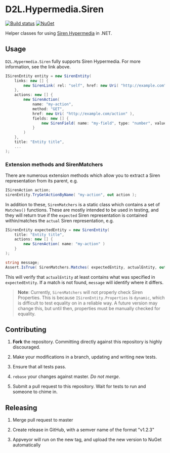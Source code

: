 # D2L.Hypermedia.Siren

[![Build status](https://ci.appveyor.com/api/projects/status/y8148wpqct6ao236?svg=true)](https://ci.appveyor.com/project/Brightspace/d2l-hypermedia-siren)
[![NuGet](https://img.shields.io/nuget/v/Nuget.Core.svg)](https://www.nuget.org/packages/D2L.Hypermedia.Siren)

Helper classes for using [Siren Hypermedia](https://github.com/kevinswiber/siren) in .NET.

## Usage

`D2L.Hypermedia.Siren` fully supports Siren Hypermedia. For more information, see the link above.

```csharp
ISirenEntity entity = new SirenEntity(
	links: new [] {
		new SirenLink( rel: "self", href: new Uri( "http://example.com" )
	},
	actions: new [] {
		new SirenAction(
			name: "my-action",
			method: "GET",
			href: new Uri( "http://example.com/action" ),
			fields: new [] {
				new SirenField( name: "my-field", type: "number", value: 1 )
			}
		)
	},
	title: "Entity title",
	...
);
```

### Extension methods and SirenMatchers

There are numerous extension methods which allow you to extract a Siren representation from its parent, e.g. 

```csharp
ISirenAction action;
sirenEntity.TryGetActionByName( "my-action", out action );
```

In addition to these, `SirenMatchers` is a static class which contains a set of `Matches()` functions. These are mostly intended to be used in testing, and they will return true if the `expected` Siren representation is contained within/matches the `actual` Siren representation, e.g.

```csharp
ISirenEntity expectedEntity = new SirenEntity(
	title: "Entity title",
	actions: new [] {
		new SirenAction( name: "my-action" )
	}
);

string message;
Assert.IsTrue( SirenMatchers.Matches( expectedEntity, actualEntity, out message ), message );
```

This will verify that `actualEntity` at least contains what was specified in `expectedEntity`. If a match is not found, `message` will identify where it differs.

> **Note**: Currently, `SirenMatchers` will not properly check Siren Properties. This is because `ISirenEntity.Properties` is `dynamic`, which is difficult to test equality on in a reliable way. A future version may change this, but until then, properties must be manually checked for equality.

## Contributing

1. **Fork** the repository. Committing directly against this repository is highly discouraged.

2. Make your modifications in a branch, updating and writing new tests.

3. Ensure that all tests pass.

4. `rebase` your changes against master. *Do not merge*.

5. Submit a pull request to this repository. Wait for tests to run and someone to chime in.

## Releasing

1. Merge pull request to master

2. Create release in GitHub, with a semver name of the format "v1.2.3"

3. Appveyor will run on the new tag, and upload the new version to NuGet automatically
